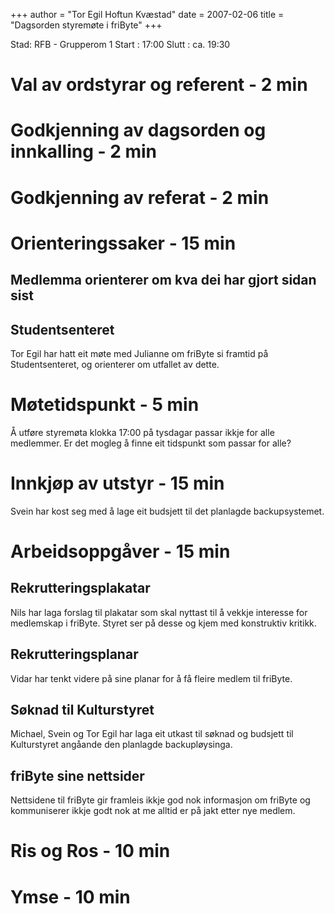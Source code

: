 +++
author = "Tor Egil Hoftun Kvæstad"
date = 2007-02-06
title = "Dagsorden styremøte i friByte"
+++

Stad: RFB - Grupperom 1 Start : 17:00 Slutt : ca. 19:30

# Val av ordstyrar og referent - 2 min

# Godkjenning av dagsorden og innkalling - 2 min

# Godkjenning av referat - 2 min

# Orienteringssaker - 15 min

## Medlemma orienterer om kva dei har gjort sidan sist

## Studentsenteret

Tor Egil har hatt eit møte med Julianne om friByte si framtid på
Studentsenteret, og orienterer om utfallet av dette.

# Møtetidspunkt - 5 min

Å utføre styremøta klokka 17:00 på tysdagar passar ikkje for alle
medlemmer. Er det mogleg å finne eit tidspunkt som passar for alle?

# Innkjøp av utstyr - 15 min

Svein har kost seg med å lage eit budsjett til det planlagde
backupsystemet.

# Arbeidsoppgåver - 15 min

## Rekrutteringsplakatar

Nils har laga forslag til plakatar som skal nyttast til å vekkje
interesse for medlemskap i friByte. Styret ser på desse og kjem med
konstruktiv kritikk.

## Rekrutteringsplanar

Vidar har tenkt videre på sine planar for å få fleire medlem til
friByte.

## Søknad til Kulturstyret

Michael, Svein og Tor Egil har laga eit utkast til søknad og budsjett
til Kulturstyret angåande den planlagde backupløysinga.

## friByte sine nettsider

Nettsidene til friByte gir framleis ikkje god nok informasjon om friByte
og kommuniserer ikkje godt nok at me alltid er på jakt etter nye medlem.

# Ris og Ros - 10 min

# Ymse - 10 min
